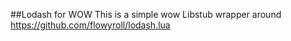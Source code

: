 ##Lodash for WOW
This is a simple wow Libstub wrapper around https://github.com/flowyroll/lodash.lua